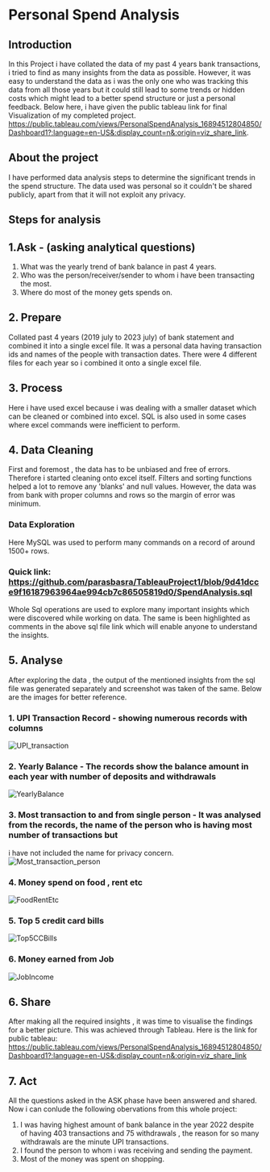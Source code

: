 # Personal Spend Analysis
## Introduction
In this Project i have collated the data of my past 4 years bank transactions, i tried to find as many insights from the data as possible.
However, it was easy to understand the data as i was the only one who was tracking this data from all those years but it could still lead to some trends or hidden costs which might lead to a better spend structure or just a personal feedback.
Below here, i have given the public tableau link for final Visualization of my completed project.
https://public.tableau.com/views/PersonalSpendAnalysis_16894512804850/Dashboard1?:language=en-US&:display_count=n&:origin=viz_share_link.

## About the project
I have performed data analysis steps to determine the significant trends in the spend structure. The data used was personal so it couldn't be shared publicly,
apart from that it will not exploit any privacy. 

## Steps for analysis
## 1.Ask - (asking analytical questions)
1. What was the yearly trend of bank balance in past 4 years.
2. Who was the person/receiver/sender to whom i have been transacting the most.
3. Where do most of the money gets spends on.

## 2. Prepare 
Collated past 4 years (2019 july to 2023 july) of bank statement and combined it into a single excel file. It was a personal data having transaction ids and names of the people with transaction dates. There were 4 different files for each year so i combined it onto a single excel file.

## 3. Process
Here i have used excel because i was dealing with a smaller dataset which can be cleaned or combined into excel. SQL is also used in some cases where excel commands were inefficient to perform.

## 4. Data Cleaning
First and foremost , the data has to be unbiased and free of errors. Therefore i started cleaning onto excel itself. 
Filters and sorting functions helped a lot to remove any 'blanks' and null values. However, the data was from bank with proper columns and rows so the margin of error was minimum.

### Data Exploration
Here MySQL was used to perform many commands on a record of around 1500+ rows.
### Quick link: https://github.com/parasbasra/TableauProject1/blob/9d41dcce9f16187963964ae994cb7c86505819d0/SpendAnalysis.sql
Whole Sql operations are used to explore many important insights which were discovered while working on data. The same is been highlighted as comments in the above sql file link which will enable anyone to understand the insights.

## 5. Analyse
After exploring the data , the output of the mentioned insights from the sql file was generated separately and screenshot was taken of the same. Below are the images for better reference.
  ### 1. UPI Transaction Record - showing numerous records with columns
![UPI_transaction](https://github.com/parasbasra/TableauProject1/assets/139273691/a79aa09f-4ded-4d51-8032-2a673f8c5956)

  ### 2. Yearly Balance - The records show the balance amount in each year with number of deposits and withdrawals
  ![YearlyBalance](https://github.com/parasbasra/TableauProject1/assets/139273691/0ae97272-a92d-4024-b89b-ef8968cc3dfb)

  ### 3. Most transaction to and from single person - It was analysed from the records, the name of the person who is having most number of transactions but 
  i have not included the name for privacy concern.
  ![Most_transaction_person](https://github.com/parasbasra/TableauProject1/assets/139273691/178f15e6-0e4a-4f1e-8b9e-4cdc60505ba8)

  ### 4. Money spend on food , rent etc
  ![FoodRentEtc](https://github.com/parasbasra/TableauProject1/assets/139273691/cb216849-18e8-44a0-92b9-5cd8686994f0)

  ### 5. Top 5 credit card bills
  ![Top5CCBills](https://github.com/parasbasra/TableauProject1/assets/139273691/7109dc1c-5592-4e76-8efa-3611881ee16d)

  ### 6. Money earned from Job
  ![JobIncome](https://github.com/parasbasra/TableauProject1/assets/139273691/54a9f386-488a-4de2-95e2-7febb5a452fd)

## 6. Share
After making all the required insights , it was time to visualise the findings for a better picture. This was achieved through Tableau.
Here is the link for public tableau: https://public.tableau.com/views/PersonalSpendAnalysis_16894512804850/Dashboard1?:language=en-US&:display_count=n&:origin=viz_share_link

## 7. Act
All the questions asked in the ASK phase have been answered and shared. Now i can conlude the following obervations from this whole project:
  1. I was having highest amount of bank balance in the year 2022 despite of having 403 transactions and 75 withdrawals , the reason for so many withdrawals are the minute UPI transactions.
  2. I found the person to whom i was receiving and sending the payment.
  3. Most of the money was spent on shopping.

